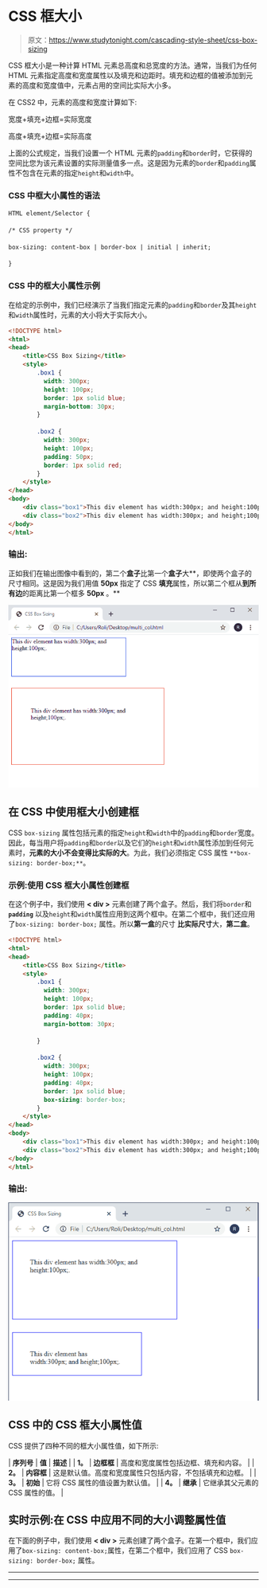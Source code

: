 # CSS 框大小

> 原文：<https://www.studytonight.com/cascading-style-sheet/css-box-sizing>

CSS 框大小是一种计算 HTML 元素总高度和总宽度的方法。通常，当我们为任何 HTML 元素指定高度和宽度属性以及填充和边距时。填充和边框的值被添加到元素的高度和宽度值中，元素占用的空间比实际大小多。

在 CSS2 中，元素的高度和宽度计算如下:

宽度+填充+边框=实际宽度

高度+填充+边框=实际高度

上面的公式规定，当我们设置一个 HTML 元素的`padding`和`border`时，它获得的空间比您为该元素设置的实际测量值多一点。这是因为元素的`border`和`padding`属性不包含在元素的指定`height`和`width`中。

### CSS 中框大小属性的语法

```html
HTML element/Selector {

/* CSS property */

box-sizing: content-box | border-box | initial | inherit;

}
```

### CSS 中的框大小属性示例

在给定的示例中，我们已经演示了当我们指定元素的`padding`和`border`及其`height`和`width`属性时，元素的大小将大于实际大小。

```html
<!DOCTYPE html>
<html>
<head>
	<title>CSS Box Sizing</title>
	<style> 
		.box1 {
		  width: 300px;
		  height: 100px;
		  border: 1px solid blue;
		  margin-bottom: 30px;
		}

		.box2 {
		  width: 300px;
		  height: 100px;  
		  padding: 50px;
		  border: 1px solid red;
		}
	</style>
</head>
<body>
	<div class="box1">This div element has width:300px; and height:100px;.</div>
	<div class="box2">This div element has width:300px; and height;100px;.</div>
</body>
</html> 
```

### 输出:

正如我们在输出图像中看到的，第二个**盒子**比第一个**盒子**大**，即使两个盒子的尺寸相同。这是因为我们用值 **50px** 指定了 CSS **填充**属性，所以第二个框从**到所有边**的距离比第一个框多 **50px** 。**

![](img/87cc4beee52ee89e72b5ea1943ca4eb4.png)

## 在 CSS 中使用框大小创建框

CSS `box-sizing` 属性包括元素的指定`height`和`width`中的`padding`和`border`宽度。因此，每当用户将`padding`和`border`以及它们的`height`和`width`属性添加到任何元素时，**元素的大小不会变得比实际的大**。为此，我们必须指定 CSS 属性 `**box-sizing: border-box;**`。

### 示例:使用 CSS 框大小属性创建框

在这个例子中，我们使用 **< div >** 元素创建了两个盒子。然后，我们将`border`和 **`padding`** 以及`height`和`width`属性应用到这两个框中。在第二个框中，我们还应用了`box-sizing: border-box;` 属性。所以**第一盒**的尺寸 **比实际尺寸**大，**第二盒**。

```html
<!DOCTYPE html>
<html>
<head>
	<title>CSS Box Sizing</title>
	<style> 
		.box1 {
		  width: 300px;
		  height: 100px;
		  border: 1px solid blue;
		  padding: 40px;
		  margin-bottom: 30px;

		}

		.box2 {
		  width: 300px;
		  height: 100px;  
		  padding: 40px;
		  border: 1px solid blue;
  		  box-sizing: border-box;
		}
	</style>
</head>
<body>
	<div class="box1">This div element has width:300px; and height:100px;.</div>
	<div class="box2">This div element has width:300px; and height;100px;.</div>
</body>
</html> 
```

### 输出:

![](img/dc30bf40a2ba768be2008b73eb6c87e8.png)

## CSS 中的 CSS 框大小属性值

CSS 提供了四种不同的框大小属性值，如下所示:

| **序列号** | **值** | **描述** |
| **1。** | **边框框** | 高度和宽度属性包括边框、填充和内容。 |
| **2。** | **内容框** | 这是默认值。高度和宽度属性只包括内容，不包括填充和边框。 |
| **3。** | **初始** | 它将 CSS 属性的值设置为默认值。 |
| **4。** | **继承** | 它继承其父元素的 CSS 属性的值。 |

## 实时示例:在 CSS 中应用不同的大小调整属性值

在下面的例子中，我们使用 **< div >** 元素创建了两个盒子。在第一个框中，我们应用了`box-sizing: content-box;`属性，在第二个框中，我们应用了 CSS `box-sizing: border-box;` 属性。

* * *

* * *